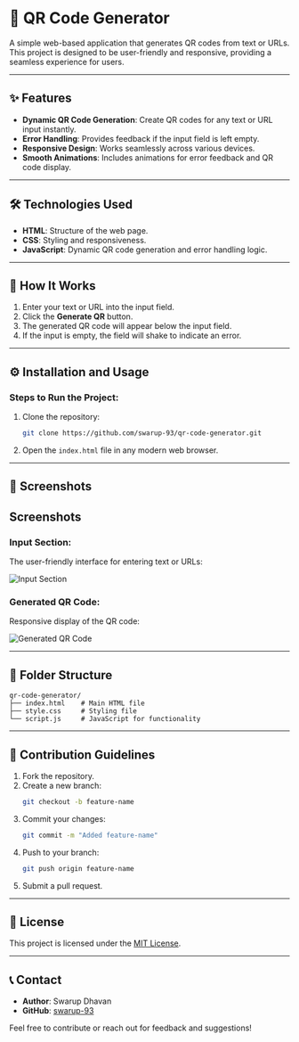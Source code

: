 # 📱 QR Code Generator  

A simple web-based application that generates QR codes from text or URLs. This project is designed to be user-friendly and responsive, providing a seamless experience for users.

---

## ✨ Features
- **Dynamic QR Code Generation**: Create QR codes for any text or URL input instantly.
- **Error Handling**: Provides feedback if the input field is left empty.
- **Responsive Design**: Works seamlessly across various devices.
- **Smooth Animations**: Includes animations for error feedback and QR code display.

---

## 🛠️ Technologies Used
- **HTML**: Structure of the web page.
- **CSS**: Styling and responsiveness.
- **JavaScript**: Dynamic QR code generation and error handling logic.

---

## 🚀 How It Works
1. Enter your text or URL into the input field.
2. Click the **Generate QR** button.
3. The generated QR code will appear below the input field.
4. If the input is empty, the field will shake to indicate an error.

---

## ⚙️ Installation and Usage
### Steps to Run the Project:
1. Clone the repository:
   ```bash
   git clone https://github.com/swarup-93/qr-code-generator.git
   ```
2. Open the `index.html` file in any modern web browser.

---

## 📸 Screenshots
## Screenshots
### Input Section:
The user-friendly interface for entering text or URLs:

![Input Section](![image](https://github.com/user-attachments/assets/ab4d46a9-1359-4189-bf95-56ffb4af0b82)
)

### Generated QR Code:
Responsive display of the QR code:

![Generated QR Code](![image](https://github.com/user-attachments/assets/42d18c12-6ace-45a4-8204-c561d2c802f1)
)


---

## 📂 Folder Structure
```
qr-code-generator/
├── index.html    # Main HTML file
├── style.css     # Styling file
└── script.js     # JavaScript for functionality
```

---

## 🤝 Contribution Guidelines
1. Fork the repository.
2. Create a new branch:
   ```bash
   git checkout -b feature-name
   ```
3. Commit your changes:
   ```bash
   git commit -m "Added feature-name"
   ```
4. Push to your branch:
   ```bash
   git push origin feature-name
   ```
5. Submit a pull request.

---

## 📜 License
This project is licensed under the [MIT License](LICENSE).

---

## 📞 Contact
- **Author**: Swarup Dhavan
- **GitHub**: [swarup-93](https://github.com/swarup-93)

Feel free to contribute or reach out for feedback and suggestions!
